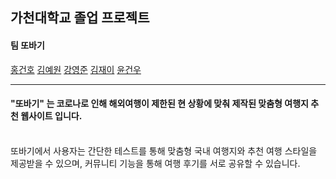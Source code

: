 ## 가천대학교 졸업 프로젝트
#### 팀 또바기
[홍건호](https://github.com/geonho0116?tab=repositories) [김예원](https://github.com/ye-Oni) [강영준](https://github.com/sksrusdn1) [김재이](https://github.com/KimJaei) [윤건우](https://github.com/Y-gw) 
<hr>
<h4> "또바기" 는 코로나로 인해 해외여행이 제한된 현 상황에 맞춰 제작된 맞춤형 여행지 추천 웹사이트 입니다.</h4> <br>
또바기에서 사용자는 간단한 테스트를 통해 맞춤형 국내 여행지와 추천 여행 스타일을 제공받을 수 있으며, 커뮤니티 기능을 통해 여행 후기를 서로 공유할 수 있습니다.

